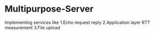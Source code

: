 # Multipurpose-Server
Implementing services like 1.Echo request reply 2.Application layer RTT measurement 3.File upload
